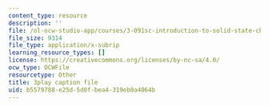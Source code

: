 ```yaml
---
content_type: resource
description: ''
file: /ol-ocw-studio-app/courses/3-091sc-introduction-to-solid-state-chemistry-fall-2010/b5579788e25d5d0fbea4319eb0a4064b_StY_01uUFSY.vtt
file_size: 9314
file_type: application/x-subrip
learning_resource_types: []
license: https://creativecommons.org/licenses/by-nc-sa/4.0/
ocw_type: OCWFile
resourcetype: Other
title: 3play caption file
uid: b5579788-e25d-5d0f-bea4-319eb0a4064b
---
```

